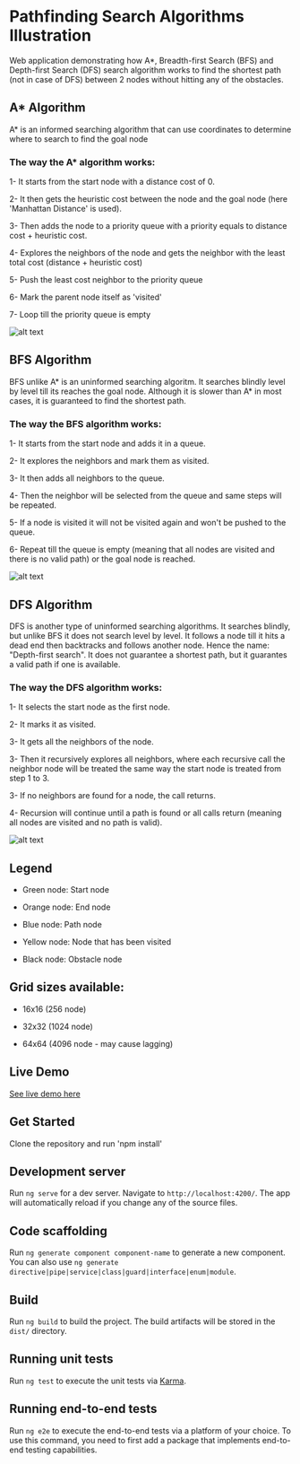 # Pathfinding Search Algorithms Illustration

Web application demonstrating how A*, Breadth-first Search (BFS) and Depth-first Search (DFS) search algorithm works to find the shortest path (not in case of DFS) between 2 nodes without hitting any of the obstacles.

## A* Algorithm
A* is an informed searching algorithm that can use coordinates to determine where to search to find the goal node

### The way the A* algorithm works:
1- It starts from the start node with a distance cost of 0.

2- It then gets the heuristic cost between the node and the goal node (here 'Manhattan Distance' is used).

3- Then adds the node to a priority queue with a priority equals to distance cost + heuristic cost.

4- Explores the neighbors of the node and gets the neighbor with the least total cost (distance + heuristic cost)

5- Push the least cost neighbor to the priority queue

6- Mark the parent node itself as 'visited'

7- Loop till the priority queue is empty

![alt text](https://i.ibb.co/sttRd3n/ezgif-2-225acda74b.gif)


## BFS Algorithm
BFS unlike A* is an uninformed searching algoritm. It searches blindly level by level till its reaches the goal node. Although it is slower than A* in most cases, it is guaranteed to find the shortest path.

### The way the BFS algorithm works:
1- It starts from the start node and adds it in a queue.

2- It explores the neighbors and mark them as visited.

3- It then adds all neighbors to the queue.

4- Then the neighbor will be selected from the queue and same steps will be repeated.

5- If a node is visited it will not be visited again and won't be pushed to the queue.

6- Repeat till the queue is empty (meaning that all nodes are visited and there is no valid path) or the goal node is reached.

![alt text](https://i.ibb.co/HPBkZsf/ezgif-4-6701804219.gif)


## DFS Algorithm
DFS is another type of uninformed searching algorithms. It searches blindly, but unlike BFS it does not search level by level. It follows a node till it hits a dead end then backtracks and follows another node. Hence the name: "Depth-first search". It does not guarantee a shortest path, but it guarantes a valid path if one is available.

### The way the DFS algorithm works:
1- It selects the start node as the first node.

2- It marks it as visited.

3- It gets all the neighbors of the node.

3- Then it recursively explores all neighbors, where each recursive call the neighbor node will be treated the same way the start node is treated from step 1 to 3.

3- If no neighbors are found for a node, the call returns.

4- Recursion will continue until a path is found or all calls return (meaning all nodes are visited and no path is valid).

![alt text](https://i.ibb.co/JBdQncS/ezgif-2-5c4228cd35.gif)


## Legend
- Green node: Start node

- Orange node: End node

- Blue node: Path node

- Yellow node: Node that has been visited

- Black node: Obstacle node

## Grid sizes available:
- 16x16 (256 node)

- 32x32 (1024 node)

- 64x64 (4096 node - may cause lagging)


## Live Demo
[See live demo here](https://pathfinding-algorithms.web.app/)

## Get Started
Clone the repository and run 'npm install'

## Development server

Run `ng serve` for a dev server. Navigate to `http://localhost:4200/`. The app will automatically reload if you change any of the source files.

## Code scaffolding

Run `ng generate component component-name` to generate a new component. You can also use `ng generate directive|pipe|service|class|guard|interface|enum|module`.

## Build

Run `ng build` to build the project. The build artifacts will be stored in the `dist/` directory.

## Running unit tests

Run `ng test` to execute the unit tests via [Karma](https://karma-runner.github.io).

## Running end-to-end tests

Run `ng e2e` to execute the end-to-end tests via a platform of your choice. To use this command, you need to first add a package that implements end-to-end testing capabilities.
